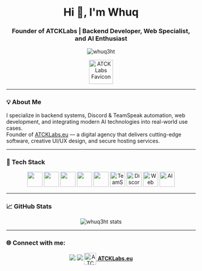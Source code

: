 <h1 align="center">Hi 👋, I'm Whuq</h1>
<h3 align="center">Founder of ATCKLabs | Backend Developer, Web Specialist, and AI Enthusiast</h3>

<p align="center">
  <img src="https://komarev.com/ghpvc/?username=whuq3ht&label=Profile%20views&color=0e75b6&style=flat" alt="whuq3ht" />
</p>

<p align="center">
  <img src="https://atcklabs.eu/assets/img/favicon.png" alt="ATCKLabs Favicon" width="64" height="64"/>
</p>

---

### 💡 About Me

I specialize in backend systems, Discord & TeamSpeak automation, web development, and integrating modern AI technologies into real-world use cases.  
Founder of [ATCKLabs.eu](https://atcklabs.eu) — a digital agency that delivers cutting-edge software, creative UI/UX design, and secure hosting services.

---

### 🚀 Tech Stack

<p align="center">
  <img src="https://cdn.jsdelivr.net/gh/devicons/devicon/icons/javascript/javascript-original.svg" width="40" height="40"/>
  <img src="https://cdn.jsdelivr.net/gh/devicons/devicon/icons/python/python-original.svg" width="40" height="40"/>
  <img src="https://cdn.jsdelivr.net/gh/devicons/devicon/icons/html5/html5-original.svg" width="40" height="40"/>
  <img src="https://cdn.jsdelivr.net/gh/devicons/devicon/icons/css3/css3-original.svg" width="40" height="40"/>
  <img src="https://cdn.jsdelivr.net/gh/devicons/devicon/icons/photoshop/photoshop-line.svg" width="40" height="40"/>

  <!-- Extra Icons -->
  <img src="https://img.icons8.com/fluency/48/teamspeak.png" title="TeamSpeak" width="40" height="40"/>
  <img src="https://img.icons8.com/color/48/discord-logo.png" title="Discord" width="40" height="40"/>
  <img src="https://img.icons8.com/external-flat-juicy-fish/60/000000/external-web-web-development-flat-flat-juicy-fish.png" title="Web" width="40" height="40"/>
  <img src="https://img.icons8.com/ios-filled/50/artificial-intelligence.png" title="AI" width="40" height="40"/>
</p>

---

### 📈 GitHub Stats

<p align="center">
  <img src="https://github-readme-stats.vercel.app/api?username=whuq3ht&show_icons=true&theme=radical" alt="whuq3ht stats" />
</p>

---

### 🌐 Connect with me:

<p align="center">
  <a href="https://github.com/whuq3ht" target="_blank"><img src="https://img.shields.io/badge/GitHub-%2312100E.svg?style=for-the-badge&logo=github&logoColor=white" /></a>
  <a href="https://instagram.com/haktan0zturk" target="_blank"><img src="https://img.shields.io/badge/Instagram-%23E4405F.svg?style=for-the-badge&logo=instagram&logoColor=white" /></a>
  <a href="https://atcklabs.eu" target="_blank"><img src="https://atcklabs.eu/assets/img/favicon.png" alt="ATCKLabs" width="32" height="32" style="vertical-align:middle;"> <strong>ATCKLabs.eu</strong></a>
</p>
